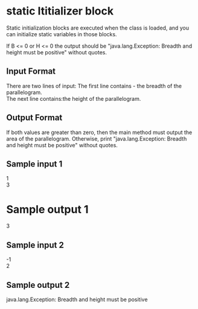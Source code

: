 # static Ititializer block
Static initialization blocks are executed when the class is loaded, and you can initialize static variables in those blocks.


If B <= 0 or H <= 0 the output should be "java.lang.Exception: Breadth and height must be positive" without quotes.

## Input Format

There are two lines of input:
The first line contains - the breadth of the parallelogram.<br>
The next line contains:the height of the parallelogram.


## Output Format

If both values are greater than zero, then the main method must output the area of the parallelogram. Otherwise, print "java.lang.Exception: Breadth and height must be positive" without quotes.

## Sample input 1

1<br>
3

# Sample output 1

3

## Sample input 2

-1<br>
2

## Sample output 2

java.lang.Exception: Breadth and height must be positive
